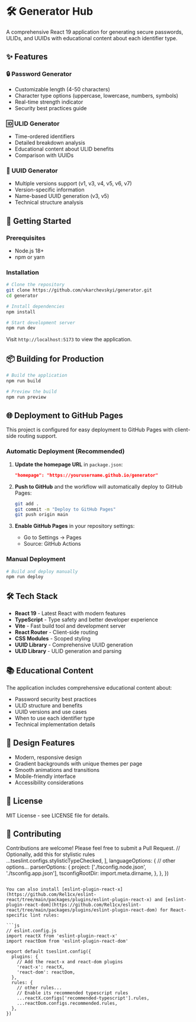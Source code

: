 # 🛠️ Generator Hub

A comprehensive React 19 application for generating secure passwords, ULIDs, and UUIDs with educational content about each identifier type.

## ✨ Features

### 🔒 Password Generator
- Customizable length (4-50 characters)
- Character type options (uppercase, lowercase, numbers, symbols)
- Real-time strength indicator
- Security best practices guide

### 🆔 ULID Generator
- Time-ordered identifiers
- Detailed breakdown analysis
- Educational content about ULID benefits
- Comparison with UUIDs

### 🔑 UUID Generator
- Multiple versions support (v1, v3, v4, v5, v6, v7)
- Version-specific information
- Name-based UUID generation (v3, v5)
- Technical structure analysis

## 🚀 Getting Started

### Prerequisites
- Node.js 18+ 
- npm or yarn

### Installation

```bash
# Clone the repository
git clone https://github.com/vkarchevskyi/generator.git
cd generator

# Install dependencies
npm install

# Start development server
npm run dev
```

Visit `http://localhost:5173` to view the application.

## 📦 Building for Production

```bash
# Build the application
npm run build

# Preview the build
npm run preview
```

## 🌐 Deployment to GitHub Pages

This project is configured for easy deployment to GitHub Pages with client-side routing support.

### Automatic Deployment (Recommended)

1. **Update the homepage URL** in `package.json`:
   ```json
   "homepage": "https://yourusername.github.io/generator"
   ```

2. **Push to GitHub** and the workflow will automatically deploy to GitHub Pages:
   ```bash
   git add .
   git commit -m "Deploy to GitHub Pages"
   git push origin main
   ```

3. **Enable GitHub Pages** in your repository settings:
   - Go to Settings → Pages
   - Source: GitHub Actions

### Manual Deployment

```bash
# Build and deploy manually
npm run deploy
```

## 🛠️ Tech Stack

- **React 19** - Latest React with modern features
- **TypeScript** - Type safety and better developer experience
- **Vite** - Fast build tool and development server
- **React Router** - Client-side routing
- **CSS Modules** - Scoped styling
- **UUID Library** - Comprehensive UUID generation
- **ULID Library** - ULID generation and parsing

## 📚 Educational Content

The application includes comprehensive educational content about:
- Password security best practices
- ULID structure and benefits
- UUID versions and use cases
- When to use each identifier type
- Technical implementation details

## 🎨 Design Features

- Modern, responsive design
- Gradient backgrounds with unique themes per page
- Smooth animations and transitions
- Mobile-friendly interface
- Accessibility considerations

## 📄 License

MIT License - see LICENSE file for details.

## 🤝 Contributing

Contributions are welcome! Please feel free to submit a Pull Request.
    // Optionally, add this for stylistic rules
    ...tseslint.configs.stylisticTypeChecked,
  ],
  languageOptions: {
    // other options...
    parserOptions: {
      project: ['./tsconfig.node.json', './tsconfig.app.json'],
      tsconfigRootDir: import.meta.dirname,
    },
  },
})
```

You can also install [eslint-plugin-react-x](https://github.com/Rel1cx/eslint-react/tree/main/packages/plugins/eslint-plugin-react-x) and [eslint-plugin-react-dom](https://github.com/Rel1cx/eslint-react/tree/main/packages/plugins/eslint-plugin-react-dom) for React-specific lint rules:

```js
// eslint.config.js
import reactX from 'eslint-plugin-react-x'
import reactDom from 'eslint-plugin-react-dom'

export default tseslint.config({
  plugins: {
    // Add the react-x and react-dom plugins
    'react-x': reactX,
    'react-dom': reactDom,
  },
  rules: {
    // other rules...
    // Enable its recommended typescript rules
    ...reactX.configs['recommended-typescript'].rules,
    ...reactDom.configs.recommended.rules,
  },
})
```

